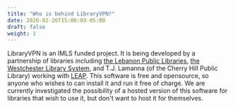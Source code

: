 ```yaml
---
title: "Who is behind LibraryVPN?"
date: 2020-02-26T15:06:03-05:00
draft: false
weight: 1
---
```


LibraryVPN is an IMLS funded project. It is being developed by a partnership of libraries including [the Lebanon Public Libraries](https://leblibrary.com), [the Westchester Library System](https://www.westchesterlibraries.org/), and T.J. Lamanna (of the Cherry Hill Public Library) working with [LEAP](https://leap.se/). This software is free and opensource, so anyone who wishes to can install it and run it free of charge. We are currently investigated the possibility of a hosted version of this software for libraries that wish to use it, but don't want to host it for themselves. 

